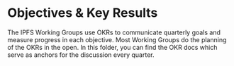 # Objectives & Key Results

The IPFS Working Groups use OKRs to communicate quarterly goals and measure progress in each objective. Most Working Groups do the planning of the OKRs in the open. In this folder, you can find the OKR docs which serve as anchors for the discussion every quarter.
